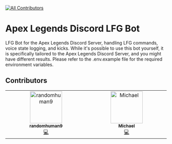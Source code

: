 <!-- ALL-CONTRIBUTORS-BADGE:START - Do not remove or modify this section -->

[![All Contributors](https://img.shields.io/badge/all_contributors-2-orange.svg?style=flat-square)](#contributors-)

<!-- ALL-CONTRIBUTORS-BADGE:END -->

# Apex Legends Discord LFG Bot

LFG Bot for the Apex Legends Discord Server, handling LFG commands, voice state logging, and kicks. While it's possible to use this bot yourself, it is specifically tailored to the Apex Legends Discord Server, and you might have different results. Please refer to the .env.example file for the required environment variables.

## Contributors

<!-- ALL-CONTRIBUTORS-LIST:START - Do not remove or modify this section -->
<!-- prettier-ignore-start -->
<!-- markdownlint-disable -->
<table>
  <tbody>
    <tr>
      <td align="center" valign="top" width="14.28%"><a href="https://github.com/randomhuman9"><img src="https://avatars.githubusercontent.com/u/65187211?v=4?s=100" width="100px;" alt="randomhuman9"/><br /><sub><b>randomhuman9</b></sub></a><br /><a href="https://github.com/apexdiscord/MRVN3/commits?author=randomhuman9" title="Code">💻</a></td>
      <td align="center" valign="top" width="14.28%"><a href="https://github.com/SDCore"><img src="https://avatars.githubusercontent.com/u/5140203?v=4?s=100" width="100px;" alt="Michael"/><br /><sub><b>Michael</b></sub></a><br /><a href="https://github.com/apexdiscord/MRVN3/commits?author=SDCore" title="Code">💻</a></td>
    </tr>
  </tbody>
</table>

<!-- markdownlint-restore -->
<!-- prettier-ignore-end -->

<!-- ALL-CONTRIBUTORS-LIST:END -->
